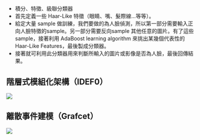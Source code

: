 
# 
- 積分、特徵、級聯分類器
- 首先定義一些 Haar-Like 特徵（眼睛、嘴、髮際線…等等）。
- 給定大量 sample 做訓練，我們要做的為人臉偵測，所以第一部分需要輸入正向人臉特徵的sample。另一部分需要反向sample 其他任意的圖片。有了這些 sample，接著利用 AdaBoost learning algorithm 來挑出某幾個代表性的 Haar-Like Features，最後製成分類器。
- 接著就可利用此分類器用來判斷所輸入的圖片或影像是否為人臉，最後回傳結果。


## 階層式模組化架構（IDEF0）
![](https://d2mxuefqeaa7sj.cloudfront.net/s_2BBB4D0B3F341D8E8A4E71FFB1F531249F0737F7768794B44B7B7878B85F2785_1536833955791_2018-9-13++06-16-54.jpg)

## 離散事件建模（Grafcet）

 

![](https://d2mxuefqeaa7sj.cloudfront.net/s_2BBB4D0B3F341D8E8A4E71FFB1F531249F0737F7768794B44B7B7878B85F2785_1536833882479_2018-9-13++06-17-27.jpg)


